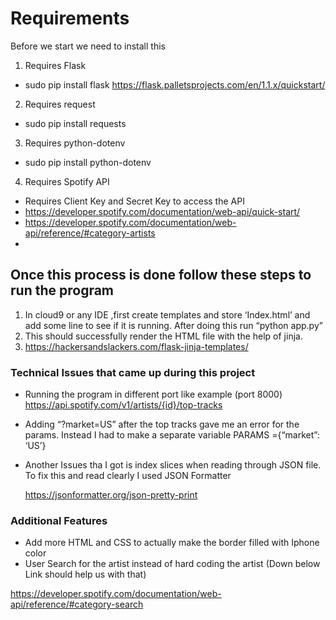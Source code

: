 # Requirements

Before we start we need to install this

1. Requires Flask
*	sudo pip install flask
    https://flask.palletsprojects.com/en/1.1.x/quickstart/
2. Requires request
* sudo pip install requests

3. Requires python-dotenv
*  sudo pip install python-dotenv

4. Requires Spotify API
*	Requires Client Key and Secret Key to access the API
*	https://developer.spotify.com/documentation/web-api/quick-start/
*	https://developer.spotify.com/documentation/web-api/reference/#category-artists
*	

## Once this process is done follow these steps to run the program
1. In cloud9 or any IDE ,first create templates and store ‘Index.html’ and add some line to see if it is running. After doing this run “python app.py”
2. This should successfully render the HTML file with the help of jinja.
3. https://hackersandslackers.com/flask-jinja-templates/


### Technical Issues that came up during this project
* Running the program in different port like example (port 8000)
https://api.spotify.com/v1/artists/{id}/top-tracks
* Adding  “?market=US” after the top tracks gave me an error for the params. Instead I had to make a separate variable PARAMS ={“market”: ‘US’}
* Another Issues tha I got is index slices when reading through JSON file. To fix this and read clearly I used JSON Formatter

    https://jsonformatter.org/json-pretty-print


### Additional Features
* Add more HTML and CSS to actually make the border filled with Iphone color
* User Search for the artist instead of hard coding the artist (Down below Link should help us with that)
 
https://developer.spotify.com/documentation/web-api/reference/#category-search
